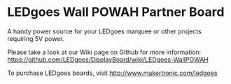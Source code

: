 LEDgoes Wall POWAH Partner Board
================================

A handy power source for your LEDgoes marquee or other projects requiring 5V power.

Please take a look at our Wiki page on Github for more information: 
https://github.com/LEDgoes/DisplayBoard/wiki/LEDgoes-WallPOWAH

To purchase LEDgoes boards, visit http://www.makertronic.com/ledgoes
